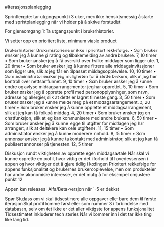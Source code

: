 #Iterasjonsplanlegging

Sprintlengde: tar utgangspunkt i 3 uker, men ikke hensiktsmessig å starte med sprintplanlegging når vi holder på å skrive forstudiet

For gjennomgang 1: Ta utgangspunkt i brukerhistorier. 

Vi setter opp en prioritert liste, minimum viable product

Brukerhistorier Brukerhistoriene er ikke i prioritert rekkefølge. 
• Som bruker ønsker jeg å kunne gi rating og tilbakemelding av andre brukere. 7, 10 timer
• Som bruker ønsker jeg å få oversikt over hvilke middager som ligger ute. 1, 20 timer
• Som bruker ønsker jeg å kunne filtrere alle middagsinvitasjoner som ligger ute, slik at jeg får en tilpasset middagsopplevelse. 10, 10 timer
• Som administrator ønsker jeg muligheten for å slette brukere, slik at jeg har kontroll over nettsamfunnet. 9, 10 timer
• Som bruker ønsker jeg å kunne endre og avlyse middagsarrangementer jeg har opprettet. 5, 10 timer
• Som bruker ønsker jeg å opprette profil med personopplysninger, som navn, adresse og allergier, slik at dette er lagret til neste gang. 3, 50 timer
• Som bruker ønsker jeg å kunne melde meg på et middagsarrangement. 2, 20 timer
• Som bruker ønsker jeg å kunne opprette et middagsarrangement, slik at jeg kan få folk på middag. 4, 20 timer
• Som bruker ønsker jeg en chatfunksjon, slik at jeg kan kommunisere med andre brukere. 6, 50 timer
• Som bruker ønsker jeg å kunne legge til utgifter for middagen jeg har arrangert, slik at deltakere kan dele utgiftene. 11, 15 timer
• Som administrator ønsker jeg å kunne moderere innhold. 8, 15 timer
• Som annonsør ønsker jeg å kunne ta kontakt med administrator, slik at jeg kan få publisert annonser på tjenesten. 12, 5 timer

Diskusjon rundt viktigheten av opprette egen middagsavtale
Når skal vi kunne opprette en profil, hvor viktig er det i forhold til hovedessensen i appen og hvor viktig er det å gjøre tidlig i kodingen
Prioritert rekkefølge for appens funksjonalitet og brukernes brukeropplevelse, men om produkteier har andre økonomiske interesser, er det mulig å for eksempel omjustere punkt 12

Appen kan releases i Alfa/Beta-versjon når 1-5 er dekket

Spør Studass om vi skal tidsestimere alle oppgaver eller bare dem til første iterasjon
Skal profil komme først eller som nummer 3 i forbindelse med databasen, selv om det ikke er det aller viktigste for appens funksjonalitet
Tidsestimatet inkluderer tech stories
Når vi kommer inn i det tar ikke ting like lang tid.
